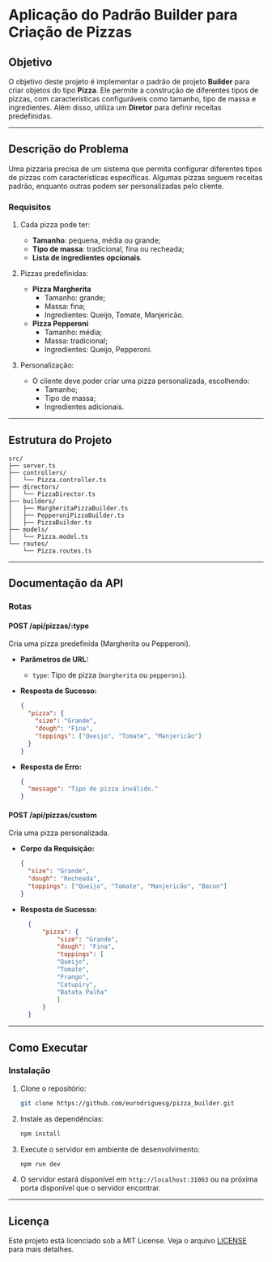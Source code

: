 
# Aplicação do Padrão Builder para Criação de Pizzas

## Objetivo

O objetivo deste projeto é implementar o padrão de projeto **Builder** para criar objetos do tipo **Pizza**. Ele permite a construção de diferentes tipos de pizzas, com características configuráveis como tamanho, tipo de massa e ingredientes. Além disso, utiliza um **Diretor** para definir receitas predefinidas.

---

## Descrição do Problema

Uma pizzaria precisa de um sistema que permita configurar diferentes tipos de pizzas com características específicas. Algumas pizzas seguem receitas padrão, enquanto outras podem ser personalizadas pelo cliente.

### Requisitos

1. Cada pizza pode ter:
   - **Tamanho**: pequena, média ou grande;
   - **Tipo de massa**: tradicional, fina ou recheada;
   - **Lista de ingredientes opcionais**.

2. Pizzas predefinidas:
   - **Pizza Margherita**
     - Tamanho: grande;
     - Massa: fina;
     - Ingredientes: Queijo, Tomate, Manjericão.
   - **Pizza Pepperoni**
     - Tamanho: média;
     - Massa: tradicional;
     - Ingredientes: Queijo, Pepperoni.

3. Personalização:
   - O cliente deve poder criar uma pizza personalizada, escolhendo:
     - Tamanho;
     - Tipo de massa;
     - Ingredientes adicionais.

---

## Estrutura do Projeto

```
src/
├── server.ts
├── controllers/
│   └── Pizza.controller.ts
├── directors/
│   └── PizzaDirector.ts
├── builders/
│   ├── MargheritaPizzaBuilder.ts
│   ├── PepperoniPizzaBuilder.ts
│   ├── PizzaBuilder.ts
├── models/
│   └── Pizza.model.ts
└── routes/
    └── Pizza.routes.ts
```

---

## Documentação da API

### Rotas

#### **POST /api/pizzas/:type**
Cria uma pizza predefinida (Margherita ou Pepperoni).

- **Parâmetros de URL:**
  - `type`: Tipo de pizza (`margherita` ou `pepperoni`).

- **Resposta de Sucesso:**
  ```json
  {
    "pizza": {
      "size": "Grande",
      "dough": "Fina",
      "toppings": ["Queijo", "Tomate", "Manjericão"]
    }
  }
  ```

- **Resposta de Erro:**
  ```json
  {
    "message": "Tipo de pizza inválido."
  }
  ```

#### **POST /api/pizzas/custom**
Cria uma pizza personalizada.

- **Corpo da Requisição:**
  ```json
  {
    "size": "Grande",
    "dough": "Recheada",
    "toppings": ["Queijo", "Tomate", "Manjericão", "Bacon"]
  }
  ```

- **Resposta de Sucesso:**
  ```json
    {
        "pizza": {
            "size": "Grande",
            "dough": "Fina",
            "toppings": [
            "Queijo",
            "Tomate",
            "Frango",
            "Catupiry",
            "Batata Palha"
            ]
        }
    }
  ```

---

## Como Executar

### Instalação

1. Clone o repositório:
   ```bash
   git clone https://github.com/eurodriguesg/pizza_builder.git
   ```

2. Instale as dependências:
   ```bash
   npm install
   ```

3. Execute o servidor em ambiente de desenvolvimento:
   ```bash
   npm run dev
   ```

4. O servidor estará disponível em `http://localhost:31063` ou na próxima porta disponível que o servidor encontrar.

---

## Licença

Este projeto está licenciado sob a MIT License. Veja o arquivo [LICENSE](LICENSE) para mais detalhes.